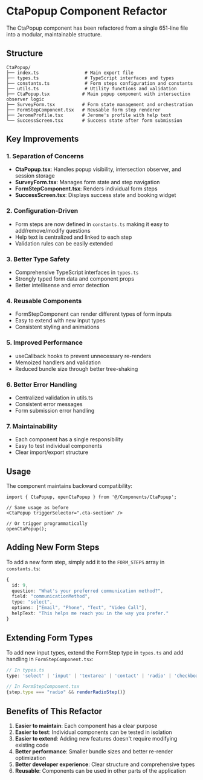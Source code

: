 # CtaPopup Component Refactor

The CtaPopup component has been refactored from a single 651-line file into a modular, maintainable structure.

## Structure

```
CtaPopup/
├── index.ts                 # Main export file
├── types.ts                 # TypeScript interfaces and types
├── constants.ts             # Form steps configuration and constants
├── utils.ts                 # Utility functions and validation
├── CtaPopup.tsx            # Main popup component with intersection observer logic
├── SurveyForm.tsx          # Form state management and orchestration
├── FormStepComponent.tsx   # Reusable form step renderer
├── JeromeProfile.tsx       # Jerome's profile with help text
└── SuccessScreen.tsx       # Success state after form submission
```

## Key Improvements

### 1. **Separation of Concerns**
- **CtaPopup.tsx**: Handles popup visibility, intersection observer, and session storage
- **SurveyForm.tsx**: Manages form state and step navigation
- **FormStepComponent.tsx**: Renders individual form steps
- **SuccessScreen.tsx**: Displays success state and booking widget

### 2. **Configuration-Driven**
- Form steps are now defined in `constants.ts` making it easy to add/remove/modify questions
- Help text is centralized and linked to each step
- Validation rules can be easily extended

### 3. **Better Type Safety**
- Comprehensive TypeScript interfaces in `types.ts`
- Strongly typed form data and component props
- Better intellisense and error detection

### 4. **Reusable Components**
- FormStepComponent can render different types of form inputs
- Easy to extend with new input types
- Consistent styling and animations

### 5. **Improved Performance**
- useCallback hooks to prevent unnecessary re-renders
- Memoized handlers and validation
- Reduced bundle size through better tree-shaking

### 6. **Better Error Handling**
- Centralized validation in utils.ts
- Consistent error messages
- Form submission error handling

### 7. **Maintainability**
- Each component has a single responsibility
- Easy to test individual components
- Clear import/export structure

## Usage

The component maintains backward compatibility:

```tsx
import { CtaPopup, openCtaPopup } from '@/Components/CtaPopup';

// Same usage as before
<CtaPopup triggerSelector=".cta-section" />

// Or trigger programmatically
openCtaPopup();
```

## Adding New Form Steps

To add a new form step, simply add it to the `FORM_STEPS` array in `constants.ts`:

```ts
{
  id: 9,
  question: "What's your preferred communication method?",
  field: "communicationMethod",
  type: "select",
  options: ["Email", "Phone", "Text", "Video Call"],
  helpText: "This helps me reach you in the way you prefer."
}
```

## Extending Form Types

To add new input types, extend the FormStep type in `types.ts` and add handling in `FormStepComponent.tsx`:

```ts
// In types.ts
type: 'select' | 'input' | 'textarea' | 'contact' | 'radio' | 'checkbox';

// In FormStepComponent.tsx
{step.type === "radio" && renderRadioStep()}
```

## Benefits of This Refactor

1. **Easier to maintain**: Each component has a clear purpose
2. **Easier to test**: Individual components can be tested in isolation
3. **Easier to extend**: Adding new features doesn't require modifying existing code
4. **Better performance**: Smaller bundle sizes and better re-render optimization
5. **Better developer experience**: Clear structure and comprehensive types
6. **Reusable**: Components can be used in other parts of the application
